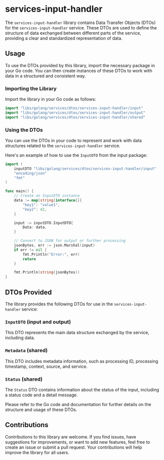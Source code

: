 # services-input-handler

The `services-input-handler` library contains Data Transfer Objects (DTOs) for the `services-input-handler` service. These DTOs are used to define the structure of data exchanged between different parts of the service, providing a clear and standardized representation of data.

## Usage

To use the DTOs provided by this library, import the necessary package in your Go code. You can then create instances of these DTOs to work with data in a structured and consistent way.

### Importing the Library

Import the library in your Go code as follows:

```go
import "libs/golang/services/dtos/services-input-handler/input"
import "libs/golang/services/dtos/services-input-handler/output"
import "libs/golang/services/dtos/services-input-handler/shared"
```

### Using the DTOs

You can use the DTOs in your code to represent and work with data structures related to the `services-input-handler` service.

Here's an example of how to use the `InputDTO` from the input package:

```go
import (
    inputDTO "libs/golang/services/dtos/services-input-handler/input"
    "encoding/json"
    "fmt"
)

func main() {
    // Create an InputDTO instance
    data := map[string]interface{}{
        "key1": "value1",
        "key2": 42,
    }

    input := inputDTO.InputDTO{
        Data: data,
    }

    // Convert to JSON for output or further processing
    jsonBytes, err := json.Marshal(input)
    if err != nil {
        fmt.Println("Error:", err)
        return
    }

    fmt.Println(string(jsonBytes))
}
```

## DTOs Provided

The library provides the following DTOs for use in the `services-input-handler` service:

### `InputDTO` (input and output)

This DTO represents the main data structure exchanged by the service, including data.

### `Metadata` (shared)

This DTO includes metadata information, such as processing ID, processing timestamp, context, source, and service.

### `Status` (shared)

The `Status` DTO contains information about the status of the input, including a status code and a detail message.

Please refer to the Go code and documentation for further details on the structure and usage of these DTOs.

## Contributions

Contributions to this library are welcome. If you find issues, have suggestions for improvements, or want to add new features, feel free to create an issue or submit a pull request. Your contributions will help improve the library for all users.
